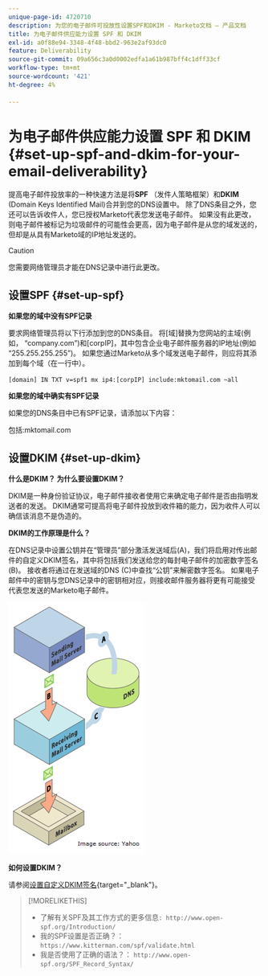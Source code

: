 ```yaml
---
unique-page-id: 4720710
description: 为您的电子邮件可投放性设置SPF和DKIM - Marketo文档 — 产品文档
title: 为电子邮件供应能力设置 SPF 和 DKIM
exl-id: a0f88e94-3348-4f48-bbd2-963e2af93dc0
feature: Deliverability
source-git-commit: 09a656c3a0d0002edfa1a61b987bff4c1dff33cf
workflow-type: tm+mt
source-wordcount: '421'
ht-degree: 4%

---
```


# 为电子邮件供应能力设置 SPF 和 DKIM {#set-up-spf-and-dkim-for-your-email-deliverability}

提高电子邮件投放率的一种快速方法是将&#x200B;**SPF** （发件人策略框架）和&#x200B;**DKIM** (Domain Keys Identified Mail)合并到您的DNS设置中。 除了DNS条目之外，您还可以告诉收件人，您已授权Marketo代表您发送电子邮件。 如果没有此更改，则电子邮件被标记为垃圾邮件的可能性会更高，因为电子邮件是从您的域发送的，但却是从具有Marketo域的IP地址发送的。

>[!CAUTION]
>
>您需要网络管理员才能在DNS记录中进行此更改。

## 设置SPF {#set-up-spf}

**如果您的域中没有SPF记录**

要求网络管理员将以下行添加到您的DNS条目。 将[域]替换为您网站的主域(例如， “company.com”)和[corpIP]，其中包含企业电子邮件服务器的IP地址(例如 “255.255.255.255”)。 如果您通过Marketo从多个域发送电子邮件，则应将其添加到每个域（在一行中）。

`[domain] IN TXT v=spf1 mx ip4:[corpIP] include:mktomail.com ~all`

**如果您的域中确实有SPF记录**

如果您的DNS条目中已有SPF记录，请添加以下内容：

包括:mktomail.com

## 设置DKIM {#set-up-dkim}

**什么是DKIM？ 为什么要设置DKIM？**

DKIM是一种身份验证协议，电子邮件接收者使用它来确定电子邮件是否由指明发送者的发送。 DKIM通常可提高将电子邮件投放到收件箱的能力，因为收件人可以确信该消息不是伪造的。

**DKIM的工作原理是什么？**

在DNS记录中设置公钥并在“管理员”部分激活发送域后(A)，我们将启用对传出邮件的自定义DKIM签名，其中将包括我们发送给您的每封电子邮件的加密数字签名(B)。 接收者将通过在发送域的DNS (C)中查找“公钥”来解密数字签名。 如果电子邮件中的密钥与您DNS记录中的密钥相对应，则接收邮件服务器将更有可能接受代表您发送的Marketo电子邮件。

![](assets/image2015-1-12-13-3a56-3a55.png)

**如何设置DKIM？**

请参阅[设置自定义DKIM签名](/help/marketo/product-docs/email-marketing/deliverability/set-up-a-custom-dkim-signature.md){target="_blank"}。

>[!MORELIKETHIS]
>
>* 了解有关SPF及其工作方式的更多信息`: http://www.open-spf.org/Introduction/`
>* 我的SPF设置是否正确？： `https://www.kitterman.com/spf/validate.html`
>* 我是否使用了正确的语法？： `http://www.open-spf.org/SPF_Record_Syntax/`
